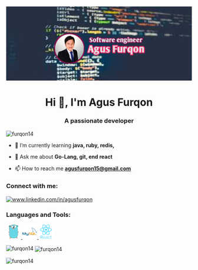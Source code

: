 ![logo](https://github.com/Furqon14/Furqon14/blob/main/20240307_214426.jpg)
<h1 align="center">Hi 👋, I'm Agus Furqon</h1>
<h3 align="center">A passionate developer</h3>

<p align="left"> <img src="https://komarev.com/ghpvc/?username=furqon14&label=Profile%20views&color=0e75b6&style=flat" alt="furqon14" /> </p>

- 🌱 I’m currently learning **java, ruby, redis,**

- 💬 Ask me about **Go-Lang, git, end react**

- 📫 How to reach me **agusfurqon15@gmail.com**

<h3 align="left">Connect with me:</h3>
<p align="left">
<a href="https://linkedin.com/in/agusfurqon" target="blank"><img align="center" src="https://raw.githubusercontent.com/rahuldkjain/github-profile-readme-generator/master/src/images/icons/Social/linked-in-alt.svg" alt="www.linkedin.com/in/agusfurqon" height="30" width="40" /></a>
</p>

<h3 align="left">Languages and Tools:</h3>
<p align="left"> <a href="https://golang.org" target="_blank" rel="noreferrer"> <img src="https://raw.githubusercontent.com/devicons/devicon/master/icons/go/go-original.svg" alt="go" width="40" height="40"/> </a> <a href="https://www.mysql.com/" target="_blank" rel="noreferrer"> <img src="https://raw.githubusercontent.com/devicons/devicon/master/icons/mysql/mysql-original-wordmark.svg" alt="mysql" width="40" height="40"/> </a> <a href="https://reactjs.org/" target="_blank" rel="noreferrer"> <img src="https://raw.githubusercontent.com/devicons/devicon/master/icons/react/react-original-wordmark.svg" alt="react" width="40" height="40"/> </a> </p>

<p><img align="left" src="https://github-readme-stats.vercel.app/api/top-langs?username=furqon14&show_icons=true&locale=en&layout=compact" alt="furqon14" /></p>

<p>&nbsp;<img align="center" src="https://github-readme-stats.vercel.app/api?username=furqon14&show_icons=true&locale=en" alt="furqon14" /></p>

<p><img align="center" src="https://github-readme-streak-stats.herokuapp.com/?user=furqon14&" alt="furqon14" /></p>
